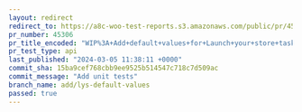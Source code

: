 ```yaml
---
layout: redirect
redirect_to: https://a8c-woo-test-reports.s3.amazonaws.com/public/pr/45306/api/index.html
pr_number: 45306
pr_title_encoded: "WIP%3A+Add+default+values+for+Launch+your+store+task"
pr_test_type: api
last_published: "2024-03-05 11:38:11 +0000"
commit_sha: 15ba9cef768cbb9ee9525b514547c718c7d509ac
commit_message: "Add unit tests"
branch_name: add/lys-default-values
passed: true
---
```

